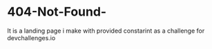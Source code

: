 # 404-Not-Found-
It is a landing page i make with provided constarint as a challenge for devchallenges.io
